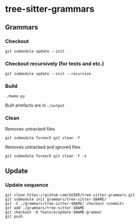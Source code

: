# tree-sitter-grammars

## Grammars

### Checkout

```shell
git submodule update --init
```

### Checkout recursively (for tests and etc.)

```shell
git submodule update --init --recursive
```

### Build

```shell
./make.py
```

Built artefacts are in `./output`

### Clean

Removes untracked files

```shell
git submodule foreach git clean -f
```

Removes untracked and ignored files

```shell
git submodule foreach git clean -f -x
```

## Update

### Update sequence

```shell
git clone https://github.com/$USER/tree-sitter-grammars.git
git submodule init grammars/tree-sitter-$NAME/
git -C ./grammars/tree-sitter-$NAME/ checkout <commit>
git add ./grammars/tree-sitter-$NAME
git checkout -b feature/update-$NAME-grammar
git push
```
